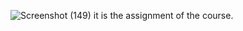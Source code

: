 ![Screenshot (149)](https://github.com/sanchitbajaj123/coursera-webd-assignment/assets/110713000/66e3654b-91f8-4132-8498-195aceb2cb5e)
it is the assignment of the course.

